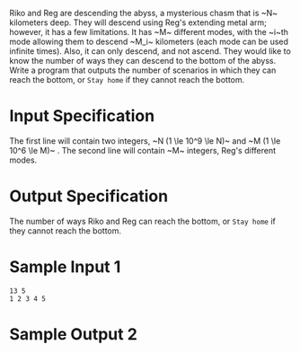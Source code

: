 Riko and Reg are descending the abyss, a mysterious chasm that is ~N~ kilometers deep. They will descend using Reg's extending metal arm; however, it has a few limitations. It has ~M~ different modes, with the ~i~th mode allowing them to descend ~M_i~ kilometers (each mode can be used infinite times). Also, it can only descend, and not ascend. They would like to know the number of ways they can descend to the bottom of the abyss. Write a program that outputs the number of scenarios in which they can reach the bottom, or `Stay home` if they cannot reach the bottom.

# Input Specification
The first line will contain two integers, ~N (1 \le 10^9 \le N)~ and ~M (1 \le 10^6 \le M)~ .
The second line will contain ~M~ integers, Reg's different modes.

# Output Specification
The number of ways Riko and Reg can reach the bottom, or `Stay home` if they cannot reach the bottom.

# Sample Input 1
```
13 5
1 2 3 4 5
```
# Sample Output 2
```

```